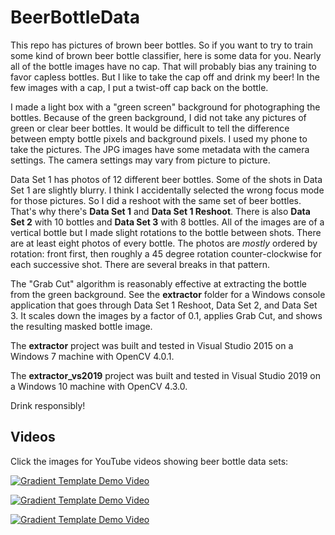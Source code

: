 # BeerBottleData

This repo has pictures of brown beer bottles.  So if you want to try to train some kind of brown beer bottle classifier, here is some data for you.  Nearly all of the bottle images have no cap.  That will probably bias any training to favor capless bottles.  But I like to take the cap off and drink my beer!  In the few images with a cap, I put a twist-off cap back on the bottle.

I made a light box with a "green screen" background for photographing the bottles.  Because of the green background, I did not take any pictures of green or clear beer bottles.  It would be difficult to tell the difference between empty bottle pixels and background pixels.  I used my phone to take the pictures.  The JPG images have some metadata with the camera settings.  The camera settings may vary from picture to picture.

Data Set 1 has photos of 12 different beer bottles.  Some of the shots in Data Set 1 are slightly blurry.  I think I accidentally selected the wrong focus mode for those pictures.  So I did a reshoot with the same set of beer bottles.  That's why there's **Data Set 1** and **Data Set 1 Reshoot**.  There is also **Data Set 2** with 10 bottles and **Data Set 3** with 8 bottles.  All of the images are of a vertical bottle but I made slight rotations to the bottle between shots.  There are at least eight photos of every bottle.  The photos are *mostly* ordered by rotation:  front first, then roughly a 45 degree rotation counter-clockwise for each successive shot.  There are several breaks in that pattern.

The "Grab Cut" algorithm is reasonably effective at extracting the bottle from the green background.  See the **extractor** folder for a Windows console application that goes through Data Set 1 Reshoot, Data Set 2, and Data Set 3.  It scales down the images by a factor of 0.1, applies Grab Cut, and shows the resulting masked bottle image.

The **extractor** project was built and tested in Visual Studio 2015 on a Windows 7 machine with OpenCV 4.0.1.

The **extractor_vs2019** project was built and tested in Visual Studio 2019 on a Windows 10 machine with OpenCV 4.3.0.

Drink responsibly!

## Videos

Click the images for YouTube videos showing beer bottle data sets:

[![Gradient Template Demo Video](http://img.youtube.com/vi/T1v3UY_k9lg/0.jpg)](http://www.youtube.com/watch?v=T1v3UY_k9lg)

[![Gradient Template Demo Video](http://img.youtube.com/vi/eB1OTePfVxk/0.jpg)](http://www.youtube.com/watch?v=eB1OTePfVxk)

[![Gradient Template Demo Video](http://img.youtube.com/vi/r4XwJhrDc2U/0.jpg)](http://www.youtube.com/watch?v=r4XwJhrDc2U)
